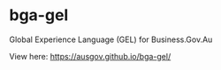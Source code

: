 # bga-gel
Global Experience Language (GEL) for Business.Gov.Au

View here: https://ausgov.github.io/bga-gel/
